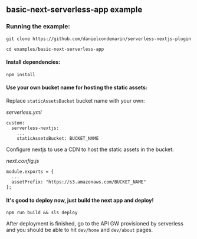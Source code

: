 ## basic-next-serverless-app example

### Running the example:

`git clone https://github.com/danielcondemarin/serverless-nextjs-plugin`

`cd examples/basic-next-serverless-app`

#### Install dependencies:

`npm install`

#### Use your own bucket name for hosting the static assets:

Replace `staticAssetsBucket` bucket name with your own:

_serverless.yml_

```
custom:
  serverless-nextjs:
    ...
    staticAssetsBucket: BUCKET_NAME
```

Configure nextjs to use a CDN to host the static assets in the bucket:

_next.config.js_

```
module.exports = {
  ...
  assetPrefix: "https://s3.amazonaws.com/BUCKET_NAME"
};
```

#### It's good to deploy now, just build the next app and deploy!

`npm run build && sls deploy`

After deployment is finished, go to the API GW provisioned by serverless and you should be able to hit `dev/home` and `dev/about` pages.
